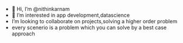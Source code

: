 - 👋 Hi, I’m @nithinkarnam
- 👀 I’m interested in app development,datascience
-  I’m looking to collaborate on projects,solving a higher order problem
- every scenerio is a problem which you can solve by a best case approach 

